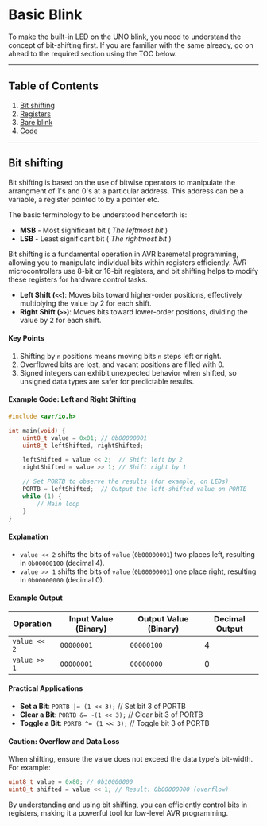 # Basic Blink

To make the built-in LED on the UNO blink, you need to understand the concept of bit-shifting first. If you are familiar with the same already, go on ahead to the required section using the TOC below.

---

## Table of Contents
1. [Bit shifting](#bit-shifting)
2. [Registers](#registers)
3. [Bare blink](#bare-blink)
4. [Code](#code)

---

## Bit shifting

Bit shifting is based on the use of bitwise operators to manipulate the arrangment of 1's and 0's at a particular address. This address can be a variable, a register pointed to by a pointer etc. 

The basic terminology to be understood henceforth is:
- **MSB** - Most significant bit ( *The leftmost bit* )
- **LSB** - Least significant bit ( *The rightmost bit* )

Bit shifting is a fundamental operation in AVR baremetal programming, allowing you to manipulate individual bits within registers efficiently. AVR microcontrollers use 8-bit or 16-bit registers, and bit shifting helps to modify these registers for hardware control tasks. 

- **Left Shift (`<<`)**: Moves bits toward higher-order positions, effectively multiplying the value by 2 for each shift.
- **Right Shift (`>>`)**: Moves bits toward lower-order positions, dividing the value by 2 for each shift.

#### Key Points
1. Shifting by `n` positions means moving bits `n` steps left or right.
2. Overflowed bits are lost, and vacant positions are filled with 0.
3. Signed integers can exhibit unexpected behavior when shifted, so unsigned data types are safer for predictable results.

#### Example Code: Left and Right Shifting
```c
#include <avr/io.h>

int main(void) {
    uint8_t value = 0x01; // 0b00000001
    uint8_t leftShifted, rightShifted;

    leftShifted = value << 2;  // Shift left by 2
    rightShifted = value >> 1; // Shift right by 1

    // Set PORTB to observe the results (for example, on LEDs)
    PORTB = leftShifted;  // Output the left-shifted value on PORTB
    while (1) {
        // Main loop
    }
}
```

#### Explanation
- `value << 2` shifts the bits of `value` (`0b00000001`) two places left, resulting in `0b00000100` (decimal 4).
- `value >> 1` shifts the bits of `value` (`0b00000001`) one place right, resulting in `0b00000000` (decimal 0).

#### Example Output
| Operation       | Input Value (Binary) | Output Value (Binary) | Decimal Output |
|------------------|----------------------|------------------------|----------------|
| `value << 2`    | `00000001`           | `00000100`            | 4              |
| `value >> 1`    | `00000001`           | `00000000`            | 0              |

#### Practical Applications
- **Set a Bit**: `PORTB |= (1 << 3);`  // Set bit 3 of PORTB
- **Clear a Bit**: `PORTB &= ~(1 << 3);` // Clear bit 3 of PORTB
- **Toggle a Bit**: `PORTB ^= (1 << 3);` // Toggle bit 3 of PORTB

#### Caution: Overflow and Data Loss
When shifting, ensure the value does not exceed the data type's bit-width. For example:
```c
uint8_t value = 0x80; // 0b10000000
uint8_t shifted = value << 1; // Result: 0b00000000 (overflow)
```

By understanding and using bit shifting, you can efficiently control bits in registers, making it a powerful tool for low-level AVR programming.
```
